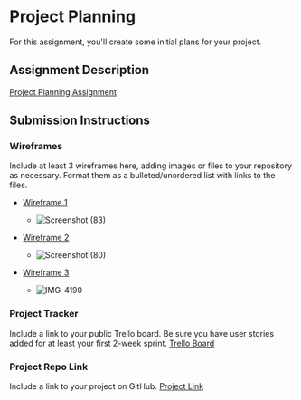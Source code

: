 # Project Planning
For this assignment, you'll create some initial plans for your project.

## Assignment Description
[Project Planning Assignment](https://education.launchcode.org/liftoff/modules/assignments/project-planning)

## Submission Instructions

### Wireframes

Include at least 3 wireframes here, adding images or files to your repository as necessary. Format them as a bulleted/unordered list with links to the files.

* [Wireframe 1](https://user-images.githubusercontent.com/74880884/117075446-6fa7c700-acfa-11eb-8077-92072bff6b4b.png)
    * ![Screenshot (83)](https://user-images.githubusercontent.com/74880884/117075446-6fa7c700-acfa-11eb-8077-92072bff6b4b.png)
    
* [Wireframe 2](https://user-images.githubusercontent.com/74880884/117087802-32e9c900-ad16-11eb-99d9-91dd770885cd.png)
    * ![Screenshot (80)](https://user-images.githubusercontent.com/74880884/117087802-32e9c900-ad16-11eb-99d9-91dd770885cd.png)

* [Wireframe 3](https://user-images.githubusercontent.com/74880884/117087884-6c223900-ad16-11eb-9add-ec0aa48149bf.jpg)
    * ![IMG-4190](https://user-images.githubusercontent.com/74880884/117087884-6c223900-ad16-11eb-9add-ec0aa48149bf.jpg)


### Project Tracker

Include a link to your public Trello board. Be sure you have user stories added for at least your first 2-week sprint.
[Trello Board](https://trello.com/b/kuZbJR2t/liftoff-project)

### Project Repo Link

Include a link to your project on GitHub.
[Project Link](https://github.com/AmberBaumann/Your-Voice-Matters)

